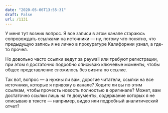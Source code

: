 ```yaml
---
date: "2020-05-06T13:55:31"
draft: False
url: /1131
---
```


У меня тут возник вопрос. Я все записи в этом канале стараюсь сопровождать ссылками на источники — ну, потому что понятно, что предыдущую запись я не лично в прокуратуре Калифорнии узнал, а где-то прочел.

Но довольно часто ссылки ведут за paywall или требуют регистрации, при этом я достаточно подробно описываю ключевые моменты, чтобы общее представление сложилось без визита по ссылке.

Так вот, вопрос — а нужны ли вам, дорогие читатели, ссылки на все источники, которые я привожу в канале? Ходите ли вы по этим ссылкам, чтобы прочесть новость полностью в оригинале? Может, вам достаточно ссылки лишь на те документы, содержание которых я не описываю в тексте — например, видео или подробный аналитический отчет?
